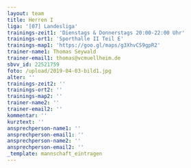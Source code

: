 ```yaml
---
layout: team
title: Herren I
liga: '[07] Landesliga'
trainings-zeit1: 'Dienstags & Donnerstags 20:00-22:00 Uhr'
trainings-ort1: 'Sporthalle II Teil E'
trainings-map1: 'https://goo.gl/maps/g3XhvCS9gpR2'
trainer-name1: Thomas Seywald
trainer-email1: thomas@vcmuellheim.de
sbvv_id: 22521759
foto: /upload/2019-04-03-bild1.jpg
alter: ''
trainings-zeit2: ''
trainings-ort2: ''
trainings-map2: ''
trainer-name2: ''
trainer-email2: ''
kommentar: ''
kurztext: ''
ansprechperson-name1: ''
ansprechperson-email1: ''
ansprechperson-name2: ''
ansprechperson-email2: ''
_template: mannschaft_eintragen
---
```


